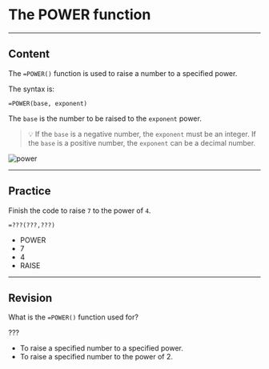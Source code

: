﻿---
author: Stefan-Stojanovic

type: normal

category: how to

links:
  - '[POWER](https://support.google.com/docs/answer/3093433){documentation}'

---

# The POWER function 

---
## Content

The `=POWER()` function is used to raise a number to a specified power.

The syntax is:
```plain-text
=POWER(base, exponent)
```

The `base` is the number to be raised to the `exponent` power.

> 💡 If the `base` is a negative number, the `exponent` must be an integer. If the `base` is a positive number, the `exponent` can be a decimal number.

![power](https://img.enkipro.com/99603e17e5ed277f0873d1bffa238a05.png)

---
## Practice

Finish the code to raise `7` to the power of `4`.

```spreadsheet
=???(???,???)
```

* POWER
* 7
* 4
* RAISE

---
## Revision

What is the `=POWER()` function used for?

???

- To raise a specified number to a specified power.
- To raise a specified number to the power of 2.